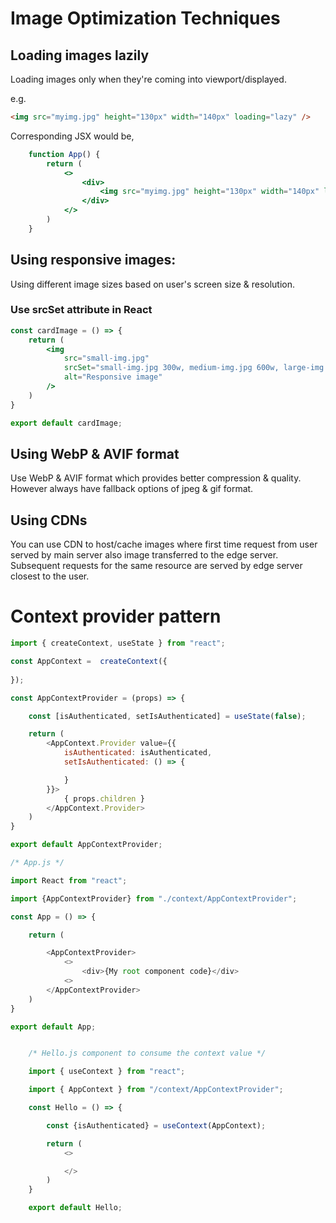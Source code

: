 # Image Optimization Techniques

## Loading images lazily

Loading images only when they're coming into viewport/displayed.

e.g.

```html
<img src="myimg.jpg" height="130px" width="140px" loading="lazy" />
```

Corresponding JSX would be,

```jsx
    function App() {
        return (
            <>
                <div>
                    <img src="myimg.jpg" height="130px" width="140px" loading="lazy" />
                </div>
            </>
        )
    }
```

## Using responsive images:
Using different image sizes based on user's screen size & resolution.

### Use srcSet attribute in React

```jsx
const cardImage = () => {
    return (
        <img 
            src="small-img.jpg"
            srcSet="small-img.jpg 300w, medium-img.jpg 600w, large-img.jpg 900w"
            alt="Responsive image"
        />
    )
}

export default cardImage;
```

## Using WebP & AVIF format
Use WebP & AVIF format which provides better compression & quality. However always have fallback options of jpeg & gif format.

## Using CDNs
You can use CDN to host/cache images where first time request from user served by main server also image transferred to the edge server. Subsequent requests for the same resource are served by edge server closest to the user.


# Context provider pattern

```js
import { createContext, useState } from "react";

const AppContext =  createContext({
    
});

const AppContextProvider = (props) => {

    const [isAuthenticated, setIsAuthenticated] = useState(false);

    return (
        <AppContext.Provider value={{
            isAuthenticated: isAuthenticated,
            setIsAuthenticated: () => {

            }
        }}>
            { props.children }
        </AppContext.Provider>
    )
}

export default AppContextProvider;
```

```js
/* App.js */

import React from "react";

import {AppContextProvider} from "./context/AppContextProvider";

const App = () => {

    return (

        <AppContextProvider>
            <>
                <div>{My root component code}</div>
            <>
        </AppContextProvider>
    )
}

export default App;
```

```js

    /* Hello.js component to consume the context value */

    import { useContext } from "react";

    import { AppContext } from "/context/AppContextProvider";

    const Hello = () => {

        const {isAuthenticated} = useContext(AppContext);

        return (
            <>

            </>
        )
    }

    export default Hello;
```